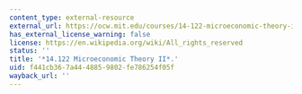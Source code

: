 ```yaml
---
content_type: external-resource
external_url: https://ocw.mit.edu/courses/14-122-microeconomic-theory-ii-fall-2002/
has_external_license_warning: false
license: https://en.wikipedia.org/wiki/All_rights_reserved
status: ''
title: '*14.122 Microeconomic Theory II*.'
uid: f441cb36-7a44-4885-9802-fe786254f05f
wayback_url: ''
---
```

